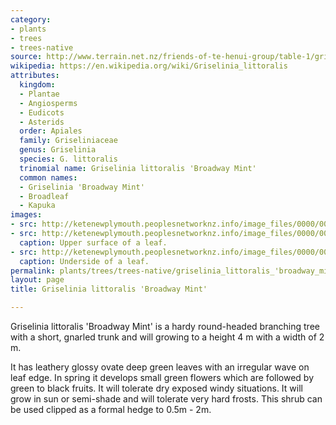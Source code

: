 ```yaml
---
category:
- plants
- trees
- trees-native
source: http://www.terrain.net.nz/friends-of-te-henui-group/table-1/griselinia-littoralis-broadway-mint.html
wikipedia: https://en.wikipedia.org/wiki/Griselinia_littoralis
attributes:
  kingdom:
  - Plantae
  - Angiosperms
  - Eudicots
  - Asterids
  order: Apiales
  family: Griseliniaceae
  genus: Griselinia
  species: G. littoralis
  trinomial name: Griselinia littoralis 'Broadway Mint'
  common names:
  - Griselinia 'Broadway Mint'
  - Broadleaf
  - Kapuka
images:
- src: http://ketenewplymouth.peoplesnetworknz.info/image_files/0000/0003/7244/Griselina_littoralis__Broadway_Mint_-004.JPG
- src: http://ketenewplymouth.peoplesnetworknz.info/image_files/0000/0003/7234/Griselina_littoralis__Broadway_Mint_-001.JPG
  caption: Upper surface of a leaf.
- src: http://ketenewplymouth.peoplesnetworknz.info/image_files/0000/0003/7249/Griselina_littoralis__Broadway_Mint_-002.JPG
  caption: Underside of a leaf.
permalink: plants/trees/trees-native/griselinia_littoralis_'broadway_mint'.html
layout: page
title: Griselinia littoralis 'Broadway Mint'

---
```

Griselinia littoralis 'Broadway Mint' is a hardy round-headed branching tree with a short, gnarled trunk and will growing to a height 4 m with a width of 2 m. 

It has leathery glossy ovate deep green leaves with an irregular wave on leaf edge. 
In spring it develops small green flowers which are followed by green to black fruits. 
It will tolerate dry exposed windy situations. It will grow in sun or semi-shade and will tolerate very hard frosts. 
This shrub can be used clipped as a formal hedge to 0.5m - 2m.
